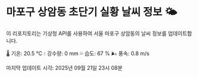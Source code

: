 
# 마포구 상암동 초단기 실황 날씨 정보 🌤️

이 리포지토리는 기상청 API를 사용하여 서울 마포구 상암동의 날씨 정보를 업데이트합니다. 

🌡️ 기온: 20.5 ℃
💧 강수량: 0 mm
💦 습도: 67 %
🌬️ 풍속: 0.8 m/s

마지막 업데이트 시각: 2025년 09월 21일 23시 08분    
